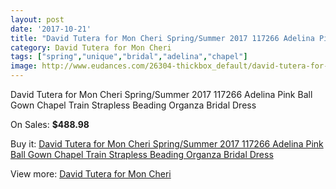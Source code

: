 ```yaml
---
layout: post
date: '2017-10-21'
title: "David Tutera for Mon Cheri Spring/Summer 2017 117266 Adelina Pink Ball Gown Chapel Train Strapless Beading Organza Bridal Dress"
category: David Tutera for Mon Cheri
tags: ["spring","unique","bridal","adelina","chapel"]
image: http://www.eudances.com/26304-thickbox_default/david-tutera-for-mon-cheri-spring-summer-2017-117266-adelina-pink-ball-gown-chapel-train-strapless-beading-organza-bridal-dress.jpg
---
```

David Tutera for Mon Cheri Spring/Summer 2017 117266 Adelina Pink Ball Gown Chapel Train Strapless Beading Organza Bridal Dress

On Sales: **$488.98**
<a href="https://www.eudances.com/en/david-tutera-for-mon-cheri/8800-david-tutera-for-mon-cheri-spring-summer-2017-117266-adelina-pink-ball-gown-chapel-train-strapless-beading-organza-bridal-dress.html"><amp-img layout="responsive" width="600" height="600" src="//www.eudances.com/26304-thickbox_default/david-tutera-for-mon-cheri-spring-summer-2017-117266-adelina-pink-ball-gown-chapel-train-strapless-beading-organza-bridal-dress.jpg" alt="David Tutera for Mon Cheri Spring/Summer 2017 117266 Adelina Pink Ball Gown Chapel Train Strapless Beading Organza Bridal Dress 0" /></a>
<a href="https://www.eudances.com/en/david-tutera-for-mon-cheri/8800-david-tutera-for-mon-cheri-spring-summer-2017-117266-adelina-pink-ball-gown-chapel-train-strapless-beading-organza-bridal-dress.html"><amp-img layout="responsive" width="600" height="600" src="//www.eudances.com/26309-thickbox_default/david-tutera-for-mon-cheri-spring-summer-2017-117266-adelina-pink-ball-gown-chapel-train-strapless-beading-organza-bridal-dress.jpg" alt="David Tutera for Mon Cheri Spring/Summer 2017 117266 Adelina Pink Ball Gown Chapel Train Strapless Beading Organza Bridal Dress 1" /></a>
<a href="https://www.eudances.com/en/david-tutera-for-mon-cheri/8800-david-tutera-for-mon-cheri-spring-summer-2017-117266-adelina-pink-ball-gown-chapel-train-strapless-beading-organza-bridal-dress.html"><amp-img layout="responsive" width="600" height="600" src="//www.eudances.com/26308-thickbox_default/david-tutera-for-mon-cheri-spring-summer-2017-117266-adelina-pink-ball-gown-chapel-train-strapless-beading-organza-bridal-dress.jpg" alt="David Tutera for Mon Cheri Spring/Summer 2017 117266 Adelina Pink Ball Gown Chapel Train Strapless Beading Organza Bridal Dress 2" /></a>
<a href="https://www.eudances.com/en/david-tutera-for-mon-cheri/8800-david-tutera-for-mon-cheri-spring-summer-2017-117266-adelina-pink-ball-gown-chapel-train-strapless-beading-organza-bridal-dress.html"><amp-img layout="responsive" width="600" height="600" src="//www.eudances.com/26307-thickbox_default/david-tutera-for-mon-cheri-spring-summer-2017-117266-adelina-pink-ball-gown-chapel-train-strapless-beading-organza-bridal-dress.jpg" alt="David Tutera for Mon Cheri Spring/Summer 2017 117266 Adelina Pink Ball Gown Chapel Train Strapless Beading Organza Bridal Dress 3" /></a>
<a href="https://www.eudances.com/en/david-tutera-for-mon-cheri/8800-david-tutera-for-mon-cheri-spring-summer-2017-117266-adelina-pink-ball-gown-chapel-train-strapless-beading-organza-bridal-dress.html"><amp-img layout="responsive" width="600" height="600" src="//www.eudances.com/26306-thickbox_default/david-tutera-for-mon-cheri-spring-summer-2017-117266-adelina-pink-ball-gown-chapel-train-strapless-beading-organza-bridal-dress.jpg" alt="David Tutera for Mon Cheri Spring/Summer 2017 117266 Adelina Pink Ball Gown Chapel Train Strapless Beading Organza Bridal Dress 4" /></a>
<a href="https://www.eudances.com/en/david-tutera-for-mon-cheri/8800-david-tutera-for-mon-cheri-spring-summer-2017-117266-adelina-pink-ball-gown-chapel-train-strapless-beading-organza-bridal-dress.html"><amp-img layout="responsive" width="600" height="600" src="//www.eudances.com/26305-thickbox_default/david-tutera-for-mon-cheri-spring-summer-2017-117266-adelina-pink-ball-gown-chapel-train-strapless-beading-organza-bridal-dress.jpg" alt="David Tutera for Mon Cheri Spring/Summer 2017 117266 Adelina Pink Ball Gown Chapel Train Strapless Beading Organza Bridal Dress 5" /></a>

Buy it: [David Tutera for Mon Cheri Spring/Summer 2017 117266 Adelina Pink Ball Gown Chapel Train Strapless Beading Organza Bridal Dress](https://www.eudances.com/en/david-tutera-for-mon-cheri/8800-david-tutera-for-mon-cheri-spring-summer-2017-117266-adelina-pink-ball-gown-chapel-train-strapless-beading-organza-bridal-dress.html "David Tutera for Mon Cheri Spring/Summer 2017 117266 Adelina Pink Ball Gown Chapel Train Strapless Beading Organza Bridal Dress")

View more: [David Tutera for Mon Cheri](https://www.eudances.com/en/128-david-tutera-for-mon-cheri "David Tutera for Mon Cheri")